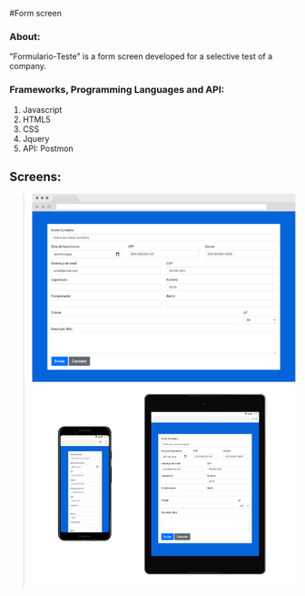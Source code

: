 #Form screen

### About:

"Formulario-Teste" is a form screen developed for a selective test of a company.

### Frameworks, Programming Languages and API:

1. Javascript
2. HTML5
3. CSS
4. Jquery
5. API: Postmon

## Screens:
> ![Screens 1](https://github.com/davibs22/Formulario-Teste/raw/main/readmeFiles/Screen1.png)
> ![Screens 2](https://github.com/davibs22/Formulario-Teste/raw/main/readmeFiles/Screen2.png)

